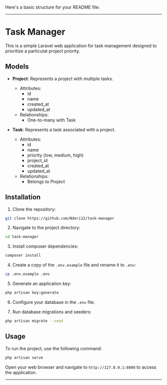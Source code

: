 Here's a basic structure for your README file:

---

# Task Manager
This is a simple Laravel web application for task management designed to prioritize a particulat project priority.

## Models
- **Project**: Represents a project with multiple tasks.
  - Attributes: 
    - id
    - name
    - created_at
    - updated_at
  - Relationships:
    - One-to-many with Task

- **Task**: Represents a task associated with a project.
  - Attributes: 
    - id
    - name
    - priority (low, medium, high)
    - project_id
    - created_at
    - updated_at
  - Relationships:
    - Belongs to Project

## Installation

1. Clone the repository:

```bash
git clone https://github.com/Nderi12/task-manager
```

2. Navigate to the project directory:

```bash
cd task-manager
```

3. Install composer dependencies:

```bash
composer install
```

4. Create a copy of the `.env.example` file and rename it to `.env`:

```bash
cp .env.example .env
```

5. Generate an application key:

```bash
php artisan key:generate
```

6. Configure your database in the `.env` file.

7. Run database migrations and seeders:

```bash
php artisan migrate --seed
```

## Usage

To run the project, use the following command:

```bash
php artisan serve
```

Open your web browser and navigate to `http://127.0.0.1:8000` to access the application.

---